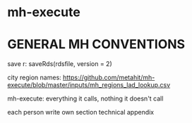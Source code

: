 # mh-execute

# GENERAL MH CONVENTIONS

save r: saveRds(rdsfile, version = 2)

city region names: https://github.com/metahit/mh-execute/blob/master/inputs/mh_regions_lad_lookup.csv

mh-execute: everything it calls, nothing it doesn't call

each person write own section technical appendix
